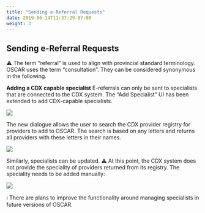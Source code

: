 ```yaml
---
title: "Sending e-Referral Requests"
date: 2019-06-14T11:37:29-07:00
weight: 3
---
```




## Sending e-Referral Requests

⚠️ The term “referral” is used to align with provincial standard terminology. OSCAR uses the term “consultation”. They can be considered synonymous in the following.

**Adding a CDX capable specialist**
E-referrals can only be sent to specialists that are connected to the CDX system. The “Add Specialist” UI has been extended to add CDX-capable specialists.

![](https://paper-attachments.dropbox.com/s_D8F55B926E14BC491F2DAD18D930CB06AD57C72BB921C2ECDB6B0AA89F2D0027_1558132363494_image.png)


The new dialogue allows the user to search the CDX provider registry for providers to add to OSCAR. The search is based on any letters and returns all providers with these letters in their names.

![](https://paper-attachments.dropbox.com/s_D8F55B926E14BC491F2DAD18D930CB06AD57C72BB921C2ECDB6B0AA89F2D0027_1558132543256_image.png)


Similarly, specialists can be updated.
⚠️ At this point, the CDX system does not provide the speciality of providers returned from its registry. The speciality needs to be added manually:

![](https://paper-attachments.dropbox.com/s_D8F55B926E14BC491F2DAD18D930CB06AD57C72BB921C2ECDB6B0AA89F2D0027_1558132847335_image.png)


ℹ️ There are plans to improve the functionality around managing specialists in future versions of OSCAR.
